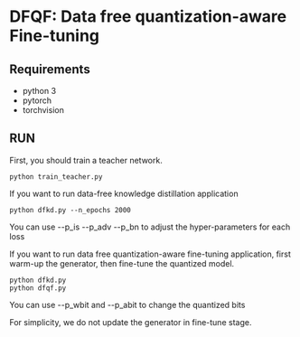 # DFQF: Data free quantization-aware Fine-tuning

## Requirements
- python 3
- pytorch 
- torchvision

## RUN
First, you should train a teacher network.

```shell
python train_teacher.py
```

If you want to run data-free knowledge distillation application
```shell
python dfkd.py --n_epochs 2000
```
You can use --p_is --p_adv --p_bn to adjust the hyper-parameters for each loss 

If you want to run data free quantization-aware fine-tuning application, first warm-up the generator, then fine-tune the quantized model.
```shell
python dfkd.py 
python dfqf.py
```
You can use --p_wbit and --p_abit to change the quantized bits 

For simplicity, we do not update the generator in fine-tune stage.
